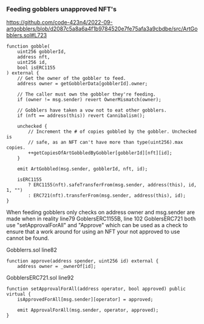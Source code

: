 ### Feeding gobblers unapproved NFT's

https://github.com/code-423n4/2022-09-artgobblers/blob/d2087c5a8a6a4f1b9784520e7fe75afa3a9cbdbe/src/ArtGobblers.sol#L723


    function gobble(
        uint256 gobblerId,
        address nft,
        uint256 id,
        bool isERC1155
    ) external {
        // Get the owner of the gobbler to feed.
        address owner = getGobblerData[gobblerId].owner;

        // The caller must own the gobbler they're feeding.
        if (owner != msg.sender) revert OwnerMismatch(owner);

        // Gobblers have taken a vow not to eat other gobblers.
        if (nft == address(this)) revert Cannibalism();

        unchecked {
            // Increment the # of copies gobbled by the gobbler. Unchecked is
            // safe, as an NFT can't have more than type(uint256).max copies.
            ++getCopiesOfArtGobbledByGobbler[gobblerId][nft][id];
        }

        emit ArtGobbled(msg.sender, gobblerId, nft, id);

        isERC1155
            ? ERC1155(nft).safeTransferFrom(msg.sender, address(this), id, 1, "")
            : ERC721(nft).transferFrom(msg.sender, address(this), id);
    }


When feeding gobblers only checks on address owner and msg.sender are made when in reality line79 GoblersERC1155B, line 102 GoblersERC721 both use "setApprovalForAll" and "Approve" which can be used as a check to ensure that a work around for using an NFT your not approved to use cannot be found.


Gobblerrs.sol line82

    function approve(address spender, uint256 id) external {
        address owner = _ownerOf[id];


GobblersERC721.sol line92

    function setApprovalForAll(address operator, bool approved) public virtual {
        isApprovedForAll[msg.sender][operator] = approved;

        emit ApprovalForAll(msg.sender, operator, approved);
    }